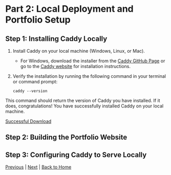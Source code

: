 # Part 2: Local Deployment and Portfolio Setup
## Step 1: Installing Caddy Locally
1. Install Caddy on your local machine (Windows, Linux, or Mac).
   - For Windows, download the installer from the [Caddy GitHub Page](https://github.com/caddyserver/caddy/releases) or go to the [Caddy website](https://caddyserver.com/docs/install) for installation instructions.

2. Verify the installation by running the following command in your terminal or command prompt:
    ```
    caddy --version
    ```
This command should return the version of Caddy you have installed. If it does, congratulations! You have successfully installed Caddy on your local machine.

[Successful Download](..\assets\caddy--version.png)


## Step 2: Building the Portfolio Website
## Step 3: Configuring Caddy to Serve Locally

[Previous](../part1/caddy.md) | [Next](/..part3/deployment-aws.md) | [Back to Home](../README.md)